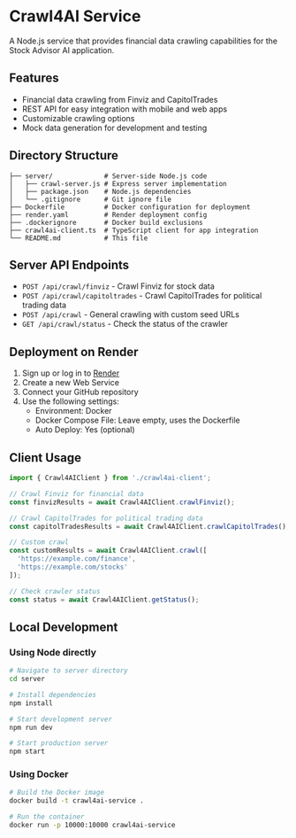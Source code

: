 # Crawl4AI Service

A Node.js service that provides financial data crawling capabilities for the Stock Advisor AI application.

## Features

- Financial data crawling from Finviz and CapitolTrades
- REST API for easy integration with mobile and web apps
- Customizable crawling options
- Mock data generation for development and testing

## Directory Structure

```
├── server/             # Server-side Node.js code
│   ├── crawl-server.js # Express server implementation
│   ├── package.json    # Node.js dependencies
│   └── .gitignore      # Git ignore file
├── Dockerfile          # Docker configuration for deployment
├── render.yaml         # Render deployment config
├── .dockerignore       # Docker build exclusions
├── crawl4ai-client.ts  # TypeScript client for app integration
└── README.md           # This file
```

## Server API Endpoints

- `POST /api/crawl/finviz` - Crawl Finviz for stock data
- `POST /api/crawl/capitoltrades` - Crawl CapitolTrades for political trading data
- `POST /api/crawl` - General crawling with custom seed URLs
- `GET /api/crawl/status` - Check the status of the crawler

## Deployment on Render

1. Sign up or log in to [Render](https://render.com)
2. Create a new Web Service
3. Connect your GitHub repository
4. Use the following settings:
   - Environment: Docker
   - Docker Compose File: Leave empty, uses the Dockerfile
   - Auto Deploy: Yes (optional)

## Client Usage

```typescript
import { Crawl4AIClient } from './crawl4ai-client';

// Crawl Finviz for financial data
const finvizResults = await Crawl4AIClient.crawlFinviz();

// Crawl CapitolTrades for political trading data
const capitolTradesResults = await Crawl4AIClient.crawlCapitolTrades();

// Custom crawl
const customResults = await Crawl4AIClient.crawl([
  'https://example.com/finance',
  'https://example.com/stocks'
]);

// Check crawler status
const status = await Crawl4AIClient.getStatus();
```

## Local Development

### Using Node directly

```bash
# Navigate to server directory
cd server

# Install dependencies
npm install

# Start development server
npm run dev

# Start production server
npm start
```

### Using Docker

```bash
# Build the Docker image
docker build -t crawl4ai-service .

# Run the container
docker run -p 10000:10000 crawl4ai-service
```